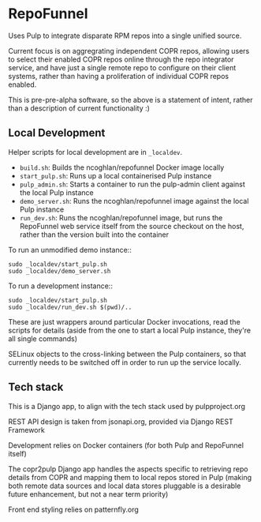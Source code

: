 RepoFunnel
==========

Uses Pulp to integrate disparate RPM repos into a single unified source.

Current focus is on aggregrating independent COPR repos, allowing users to select their enabled COPR repos online through the repo integrator service, and have just a single remote repo to configure on their client systems, rather than having a proliferation of individual COPR repos enabled.

This is pre-pre-alpha software, so the above is a statement of intent, rather than a description of current functionality :)

Local Development
-----------------

Helper scripts for local development are in `_localdev`.

* `build.sh`: Builds the ncoghlan/repofunnel Docker image locally
* `start_pulp.sh`: Runs up a local containerised Pulp instance
* `pulp_admin.sh`: Starts a container to run the pulp-admin client against the
  local Pulp instance
* `demo_server.sh`: Runs the ncoghlan/repofunnel image against the local Pulp
  instance
* `run_dev.sh`: Runs the ncoghlan/repofunnel image, but runs the RepoFunnel web
  service itself from the source checkout on the host, rather than the version
  built into the container

To run an unmodified demo instance::

    sudo _localdev/start_pulp.sh
    sudo _localdev/demo_server.sh

To run a development instance::

    sudo _localdev/start_pulp.sh
    sudo _localdev/run_dev.sh $(pwd)/..

These are just wrappers around particular Docker invocations, read the scripts
for details (aside from the one to start a local Pulp instance, they're all
single commands)

SELinux objects to the cross-linking between the Pulp containers, so that
currently needs to be switched off in order to run up the service locally.

Tech stack
----------

This is a Django app, to align with the tech stack used by pulpproject.org

REST API design is taken from jsonapi.org, provided via Django REST Framework

Development relies on Docker containers (for both Pulp and RepoFunnel itself)

The copr2pulp Django app handles the aspects specific to retrieving repo details
from COPR and mapping them to local repos stored in Pulp (making both remote
data sources and local data stores pluggable is a desirable future enhancement,
but not a near term priority)

Front end styling relies on patternfly.org
